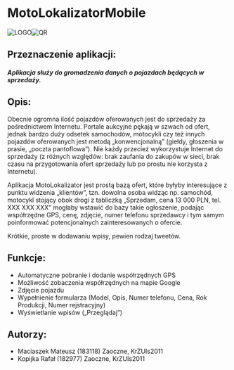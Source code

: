 # MotoLokalizatorMobile 
  
![LOGO](https://hostmat.eu/images/77644244311302495892.png)![QR](https://hostmat.eu/images/10865342906377998060.png)
## Przeznaczenie aplikacji:
   
   
##### Aplikacja służy do gromadzenia danych o pojazdach będących w sprzedaży.
 
## Opis:
Obecnie ogromna ilość pojazdów oferowanych jest do sprzedaży za pośrednictwem Internetu. Portale aukcyjne pękają w szwach od ofert, jednak bardzo duży odsetek samochodów, motocykli czy też innych pojazdów oferowanych jest metodą „konwencjonalną” (giełdy, głoszenia w prasie, „poczta pantoflowa”). Nie każdy przecież wykorzystuje Internet do sprzedaży (z różnych względów: brak zaufania do zakupów w sieci, brak czasu na przygotowania ofert sprzedaży lub po prostu nie korzysta z Internetu).
 
Aplikacja MotoLokalizator jest prostą bazą ofert, które byłyby interesujące z punktu widzenia „klientów”, tzn. dowolna osoba widząc np. samochód, motocykl stojący obok drogi z tabliczką „Sprzedam, cena 13 000 PLN, tel. XXX XXX XXX” mogłaby wstawić do bazy takie ogłoszenie, podając współrzędne GPS, cenę, zdjęcie, numer telefonu sprzedawcy i tym samym poinformować potencjonalnych zainteresowanych o ofercie.
 
Krótkie, proste w dodawaniu wpisy, pewien rodzaj tweetów.
  

## Funkcje:
- Automatyczne pobranie i dodanie współrzędnych GPS
- Możliwość zobaczenia współrzędnych na mapie Google
- Zdjęcie pojazdu
- Wypełnienie formularza (Model, Opis, Numer telefonu, Cena, Rok Produkcji, Numer rejstracyjny)
- Wyświetlanie wpisów („Przeglądaj”)
  
 
## Autorzy:
- Maciaszek Mateusz (183118) Zaoczne, KrZUIs2011
- Kopijka Rafał (182977) Zaoczne, KrZUIs2011

